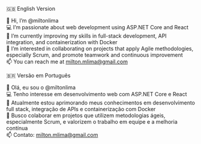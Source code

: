 🇬🇧 English Version

👋 Hi, I’m @miltonlima<br>
💻 I’m passionate about web development using ASP.NET Core and React<br>
🚀 I’m currently improving my skills in full-stack development, API integration, and containerization with Docker<br>
🤝 I’m interested in collaborating on projects that apply Agile methodologies, especially Scrum, and promote teamwork and continuous improvement<br>
📫 You can reach me at milton.mlima@gmail.com

🇧🇷 Versão em Português

👋 Olá, eu sou o @miltonlima<br>
💻 Tenho interesse em desenvolvimento web com ASP.NET Core e React<br>
🚀 Atualmente estou aprimorando meus conhecimentos em desenvolvimento full stack, integração de APIs e containerização com Docker<br>
🤝 Busco colaborar em projetos que utilizem metodologias ágeis, especialmente Scrum, e valorizem o trabalho em equipe e a melhoria contínua<br>
📫 Contato: milton.mlima@gmail.com

